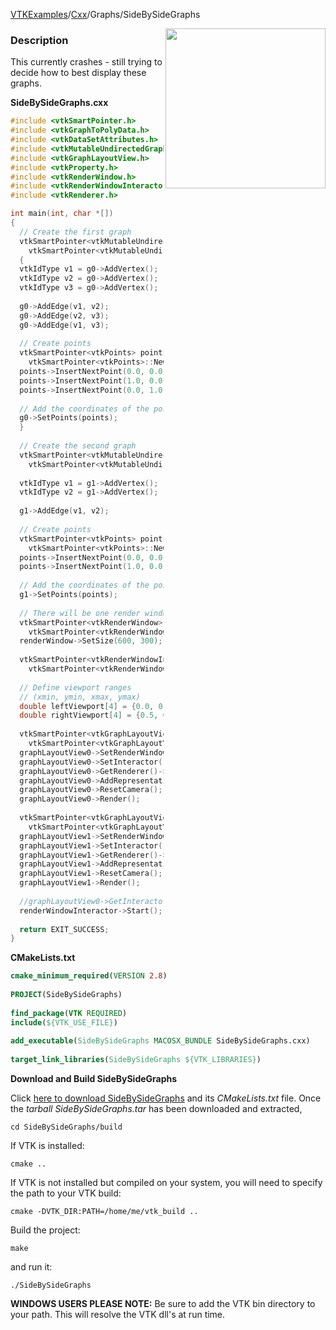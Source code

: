 [VTKExamples](Home)/[Cxx](Cxx)/Graphs/SideBySideGraphs

<img align="right" src="https://github.com/lorensen/VTKExamples/raw/master/Testing/Baseline/Graphs/TestSideBySideGraphs.png" width="256" />

### Description
This currently crashes - still trying to decide how to best display these graphs.

**SideBySideGraphs.cxx**
```c++
#include <vtkSmartPointer.h>
#include <vtkGraphToPolyData.h>
#include <vtkDataSetAttributes.h>
#include <vtkMutableUndirectedGraph.h>
#include <vtkGraphLayoutView.h>
#include <vtkProperty.h>
#include <vtkRenderWindow.h>
#include <vtkRenderWindowInteractor.h>
#include <vtkRenderer.h>

int main(int, char *[])
{
  // Create the first graph
  vtkSmartPointer<vtkMutableUndirectedGraph> g0 = 
    vtkSmartPointer<vtkMutableUndirectedGraph>::New();
  {
  vtkIdType v1 = g0->AddVertex();
  vtkIdType v2 = g0->AddVertex();
  vtkIdType v3 = g0->AddVertex();
 
  g0->AddEdge(v1, v2);
  g0->AddEdge(v2, v3);
  g0->AddEdge(v1, v3);
  
  // Create points
  vtkSmartPointer<vtkPoints> points = 
    vtkSmartPointer<vtkPoints>::New();
  points->InsertNextPoint(0.0, 0.0, 0.0);
  points->InsertNextPoint(1.0, 0.0, 0.0);
  points->InsertNextPoint(0.0, 1.0, 0.0);
    
  // Add the coordinates of the points to the graph
  g0->SetPoints(points);
  }
  
  // Create the second graph
  vtkSmartPointer<vtkMutableUndirectedGraph> g1 = 
    vtkSmartPointer<vtkMutableUndirectedGraph>::New();
 
  vtkIdType v1 = g1->AddVertex();
  vtkIdType v2 = g1->AddVertex();
   
  g1->AddEdge(v1, v2);
   
  // Create points
  vtkSmartPointer<vtkPoints> points = 
    vtkSmartPointer<vtkPoints>::New();
  points->InsertNextPoint(0.0, 0.0, 0.0);
  points->InsertNextPoint(1.0, 0.0, 0.0);
      
  // Add the coordinates of the points to the graph
  g1->SetPoints(points);
  
  // There will be one render window
  vtkSmartPointer<vtkRenderWindow> renderWindow = 
    vtkSmartPointer<vtkRenderWindow>::New();
  renderWindow->SetSize(600, 300);
 
  vtkSmartPointer<vtkRenderWindowInteractor> renderWindowInteractor = 
    vtkSmartPointer<vtkRenderWindowInteractor>::New();
  
  // Define viewport ranges
  // (xmin, ymin, xmax, ymax)
  double leftViewport[4] = {0.0, 0.0, 0.5, 1.0};
  double rightViewport[4] = {0.5, 0.0, 1.0, 1.0};
   
  vtkSmartPointer<vtkGraphLayoutView> graphLayoutView0 = 
    vtkSmartPointer<vtkGraphLayoutView>::New();
  graphLayoutView0->SetRenderWindow(renderWindow);
  graphLayoutView0->SetInteractor(renderWindowInteractor);
  graphLayoutView0->GetRenderer()->SetViewport(leftViewport);
  graphLayoutView0->AddRepresentationFromInput(g0);
  graphLayoutView0->ResetCamera();
  graphLayoutView0->Render();
  
  vtkSmartPointer<vtkGraphLayoutView> graphLayoutView1 = 
    vtkSmartPointer<vtkGraphLayoutView>::New();
  graphLayoutView1->SetRenderWindow(renderWindow);
  graphLayoutView1->SetInteractor(renderWindowInteractor);
  graphLayoutView1->GetRenderer()->SetViewport(rightViewport);
  graphLayoutView1->AddRepresentationFromInput(g1);
  graphLayoutView1->ResetCamera();
  graphLayoutView1->Render();
    
  //graphLayoutView0->GetInteractor()->Start();
  renderWindowInteractor->Start();
  
  return EXIT_SUCCESS;
}
```
**CMakeLists.txt**
```cmake
cmake_minimum_required(VERSION 2.8)
 
PROJECT(SideBySideGraphs)
 
find_package(VTK REQUIRED)
include(${VTK_USE_FILE})
 
add_executable(SideBySideGraphs MACOSX_BUNDLE SideBySideGraphs.cxx)
 
target_link_libraries(SideBySideGraphs ${VTK_LIBRARIES})
```

**Download and Build SideBySideGraphs**

Click [here to download SideBySideGraphs](https://github.com/lorensen/VTKWikiExamplesTarballs/raw/master/SideBySideGraphs.tar) and its *CMakeLists.txt* file.
Once the *tarball SideBySideGraphs.tar* has been downloaded and extracted,
```
cd SideBySideGraphs/build 
```
If VTK is installed:
```
cmake ..
```
If VTK is not installed but compiled on your system, you will need to specify the path to your VTK build:
```
cmake -DVTK_DIR:PATH=/home/me/vtk_build ..
```
Build the project:
```
make
```
and run it:
```
./SideBySideGraphs
```
**WINDOWS USERS PLEASE NOTE:** Be sure to add the VTK bin directory to your path. This will resolve the VTK dll's at run time.

